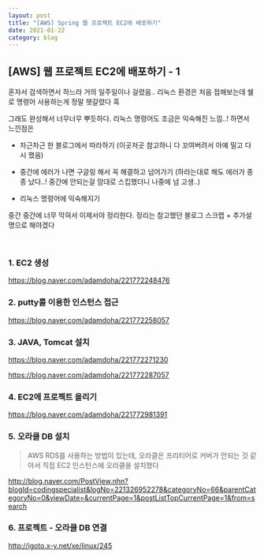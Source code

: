 ```yaml
---
layout: post
title: "[AWS] Spring 웹 프로젝트 EC2에 배포하기"
date: 2021-01-22
category: blog
---
```


## [AWS] 웹 프로젝트 EC2에 배포하기 - 1

혼자서 검색하면서 하느라 거의 일주일이나 걸렸음.. 리눅스 환경은 처음 접해보는데 쉘로 명령어 사용하는게 정말 헷갈렸다 흑

그래도 완성해서 너무너무 뿌듯하다. 리눅스 명령어도 조금은 익숙해진 느낌..! 하면서 느낀점은 

- 차근차근 한 블로그에서 따라하기 (이곳저곳 참고하니 다 꼬여버려서 아예 밀고 다시 했음)

- 중간에 에러가 나면 구글링 해서 꼭 해결하고 넘어가기 (하라는대로 해도 에러가 종종 났다..! 중간에 안되는걸 맘대로 스킵했더니 나중에 넘 고생..)

- 리눅스 명령어에 익숙해지기 

중간 중간에 너무 막혀서 이제서야 정리한다. 정리는 참고했던 블로그 스크랩 + 추가설명으로 해야겠다

<br>

### 1. EC2 생성

<https://blog.naver.com/adamdoha/221772248476>

### 2. putty를 이용한 인스턴스 접근

<https://blog.naver.com/adamdoha/221772258057>

### 3. JAVA, Tomcat 설치

<https://blog.naver.com/adamdoha/221772271230>

<https://blog.naver.com/adamdoha/221772287057>

### 4. EC2에 프로젝트 올리기

<https://blog.naver.com/adamdoha/221772981391>

### 5. 오라클 DB 설치

> AWS RDS를 사용하는 방법이 있는데, 오라클은 프리티어로 커버가 안되는 것 같아서 직접 EC2 인스턴스에 오라클을 설치했다

<http://blog.naver.com/PostView.nhn?blogId=codingspecialist&logNo=221326952278&categoryNo=66&parentCategoryNo=0&viewDate=&currentPage=1&postListTopCurrentPage=1&from=search>

### 6. 프로젝트 - 오라클 DB 연결

<http://igoto.x-y.net/xe/linux/245>



